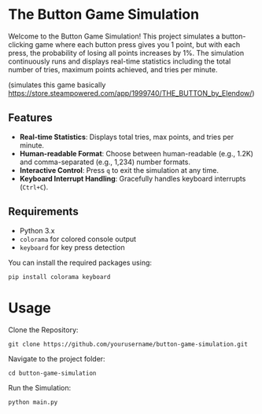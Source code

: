 # The Button Game Simulation

Welcome to the Button Game Simulation! This project simulates a button-clicking game where each button press gives you 1 point, but with each press, the probability of losing all points increases by 1%. The simulation continuously runs and displays real-time statistics including the total number of tries, maximum points achieved, and tries per minute.

(simulates this game basically https://store.steampowered.com/app/1999740/THE_BUTTON_by_Elendow/)

## Features

- **Real-time Statistics**: Displays total tries, max points, and tries per minute.
- **Human-readable Format**: Choose between human-readable (e.g., 1.2K) and comma-separated (e.g., 1,234) number formats.
- **Interactive Control**: Press `q` to exit the simulation at any time.
- **Keyboard Interrupt Handling**: Gracefully handles keyboard interrupts (`Ctrl+C`).

## Requirements

- Python 3.x
- `colorama` for colored console output
- `keyboard` for key press detection

You can install the required packages using:
```
pip install colorama keyboard
```

# Usage

Clone the Repository:

```
git clone https://github.com/yourusername/button-game-simulation.git
```
Navigate to the project folder:
```
cd button-game-simulation
```
Run the Simulation:
```
python main.py
```
